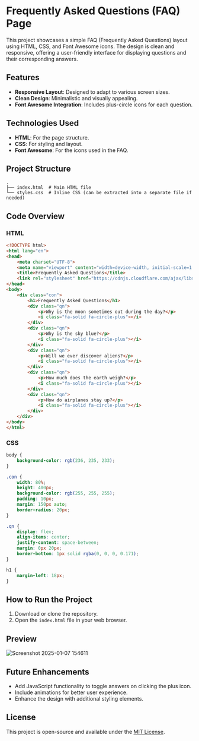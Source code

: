 # Frequently Asked Questions (FAQ) Page

This project showcases a simple FAQ (Frequently Asked Questions) layout using HTML, CSS, and Font Awesome icons. The design is clean and responsive, offering a user-friendly interface for displaying questions and their corresponding answers.

## Features
- **Responsive Layout**: Designed to adapt to various screen sizes.
- **Clean Design**: Minimalistic and visually appealing.
- **Font Awesome Integration**: Includes plus-circle icons for each question.

## Technologies Used
- **HTML**: For the page structure.
- **CSS**: For styling and layout.
- **Font Awesome**: For the icons used in the FAQ.

## Project Structure
```plaintext
.
├── index.html  # Main HTML file
└── styles.css  # Inline CSS (can be extracted into a separate file if needed)
```

## Code Overview
### HTML
```html
<!DOCTYPE html>
<html lang="en">
<head>
    <meta charset="UTF-8">
    <meta name="viewport" content="width=device-width, initial-scale=1.0">
    <title>Frequently Asked Questions</title>
    <link rel="stylesheet" href="https://cdnjs.cloudflare.com/ajax/libs/font-awesome/6.5.2/css/all.min.css">
</head>
<body>
    <div class="con">
        <h1>Frequently Asked Questions</h1>
        <div class="qn">
            <p>Why is the moon sometimes out during the day?</p>
            <i class="fa-solid fa-circle-plus"></i>  
        </div>
        <div class="qn">
            <p>Why is the sky blue?</p>
            <i class="fa-solid fa-circle-plus"></i>  
        </div>
        <div class="qn">
            <p>Will we ever discover aliens?</p>
            <i class="fa-solid fa-circle-plus"></i>  
        </div>
        <div class="qn">
            <p>How much does the earth weigh?</p>
            <i class="fa-solid fa-circle-plus"></i>  
        </div>
        <div class="qn">
            <p>How do airplanes stay up?</p>
            <i class="fa-solid fa-circle-plus"></i>  
        </div>
    </div>
</body>
</html>
```

### CSS
```css
body {
    background-color: rgb(236, 235, 233);
}

.con {
    width: 80%;
    height: 400px;
    background-color: rgb(255, 255, 255);
    padding: 10px;
    margin: 150px auto;
    border-radius: 20px;
}

.qn {
    display: flex;
    align-items: center;
    justify-content: space-between;
    margin: 0px 20px;
    border-bottom: 1px solid rgba(0, 0, 0, 0.171);
}

h1 {
    margin-left: 18px;
}
```

## How to Run the Project
1. Download or clone the repository.
2. Open the `index.html` file in your web browser.

## Preview

![Screenshot 2025-01-07 154611](https://github.com/user-attachments/assets/87f9c52b-4058-46e7-a9ee-6a482063ef39)

## Future Enhancements
- Add JavaScript functionality to toggle answers on clicking the plus icon.
- Include animations for better user experience.
- Enhance the design with additional styling elements.

## License
This project is open-source and available under the [MIT License](LICENSE).

